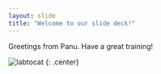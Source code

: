 ```yaml
---
layout: slide
title: "Welcome to our slide deck!"
---
```


Greetings from Panu. Have a great training!

![labtocat](https://octodex.github.com/images/labtocat.png)
{: .center}
